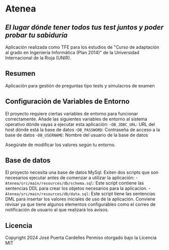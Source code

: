 # Atenea
## _El lugar dónde tener todos tus test juntos y poder probar tu sabiduría_

Aplicación realizada como TFE para los estudios de "Curso de adaptación al grado en Ingeniería Informática (Plan 2014)" de la Universidad Internacional de la Rioja (UNIR). 
## Resumen
Aplicación para gestión de preguntas tipo tests y simulacros de examen

## Configuración de Variables de Entorno
El proyecto requiere ciertas variables de entorno para funcionar correctamente. Añade las siguientes variables de entorno al sistema operativo dónde vayas a ejecutar esta aplicación:
-`DB_JDBC_URL`: URL del host dónde está la base de datos
-`DB_PASSWORD`: Contraseña de acceso a la base de datos
-`DB_USERNAME`: Nombre del usuario de la base de datos

Asegúrate de modificar los valores según tu entorno.
## Base de datos
El proyecto necesita una base de datos MySql. Exiten dos scripts que son necesarios ejecutar antes de comenzar a utilizar la aplicación:
-`Atenea/src/main/resources/db/schema.sql`: Este script contiene las sentencias DDL para crear los objetos necesarios para la aplicacíon.
-`Atenea/src/main/resources/db/data.sql`: Este script tiene las sentencias DML para insertar los valores iniciales de uso de la aplicación. Conviene revisar ya que tiene algunos elementos configurables como el correo de notificación de usuario al que realizará los avisos.

## Licencia
Copyright 2024 José Puerta Cardelles
Permiso otorgado bajo la Licencia MIT

